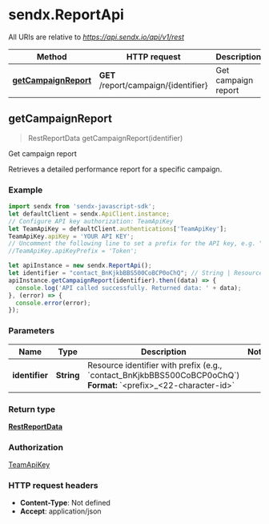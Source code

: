 # sendx.ReportApi

All URIs are relative to *https://api.sendx.io/api/v1/rest*

Method | HTTP request | Description
------------- | ------------- | -------------
[**getCampaignReport**](ReportApi.md#getCampaignReport) | **GET** /report/campaign/{identifier} | Get campaign report



## getCampaignReport

> RestReportData getCampaignReport(identifier)

Get campaign report

Retrieves a detailed performance report for a specific campaign. 

### Example

```javascript
import sendx from 'sendx-javascript-sdk';
let defaultClient = sendx.ApiClient.instance;
// Configure API key authorization: TeamApiKey
let TeamApiKey = defaultClient.authentications['TeamApiKey'];
TeamApiKey.apiKey = 'YOUR API KEY';
// Uncomment the following line to set a prefix for the API key, e.g. "Token" (defaults to null)
//TeamApiKey.apiKeyPrefix = 'Token';

let apiInstance = new sendx.ReportApi();
let identifier = "contact_BnKjkbBBS500CoBCP0oChQ"; // String | Resource identifier with prefix (e.g., `contact_BnKjkbBBS500CoBCP0oChQ`)  **Format:** `<prefix>_<22-character-id>` 
apiInstance.getCampaignReport(identifier).then((data) => {
  console.log('API called successfully. Returned data: ' + data);
}, (error) => {
  console.error(error);
});

```

### Parameters


Name | Type | Description  | Notes
------------- | ------------- | ------------- | -------------
 **identifier** | **String**| Resource identifier with prefix (e.g., &#x60;contact_BnKjkbBBS500CoBCP0oChQ&#x60;)  **Format:** &#x60;&lt;prefix&gt;_&lt;22-character-id&gt;&#x60;  | 

### Return type

[**RestReportData**](RestReportData.md)

### Authorization

[TeamApiKey](../README.md#TeamApiKey)

### HTTP request headers

- **Content-Type**: Not defined
- **Accept**: application/json

